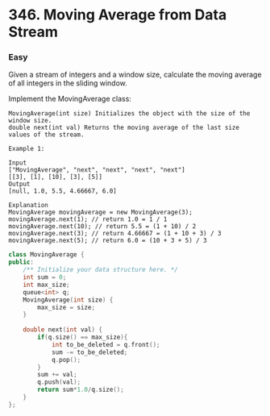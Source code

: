 # 346. Moving Average from Data Stream
### Easy

Given a stream of integers and a window size, calculate the moving average of all integers in the sliding window.

Implement the MovingAverage class:

    MovingAverage(int size) Initializes the object with the size of the window size.
    double next(int val) Returns the moving average of the last size values of the stream.

    Example 1:

    Input
    ["MovingAverage", "next", "next", "next", "next"]
    [[3], [1], [10], [3], [5]]
    Output
    [null, 1.0, 5.5, 4.66667, 6.0]

    Explanation
    MovingAverage movingAverage = new MovingAverage(3);
    movingAverage.next(1); // return 1.0 = 1 / 1
    movingAverage.next(10); // return 5.5 = (1 + 10) / 2
    movingAverage.next(3); // return 4.66667 = (1 + 10 + 3) / 3
    movingAverage.next(5); // return 6.0 = (10 + 3 + 5) / 3

```cpp
class MovingAverage {
public:
    /** Initialize your data structure here. */
    int sum = 0;
    int max_size;
    queue<int> q;
    MovingAverage(int size) {
        max_size = size;
    }
    
    double next(int val) {
        if(q.size() == max_size){
            int to_be_deleted = q.front();
            sum -= to_be_deleted;
            q.pop();
        }
        sum += val;
        q.push(val);
        return sum*1.0/q.size();
    }
};
```